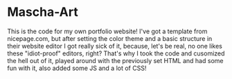 # Mascha-Art
This is the code for my own portfolio website!
I've got a template from nicepage.com, but after setting the color theme and a basic structure in their website editor I got really sick of it, because, let's be real, no one likes these "idiot-proof" editors, right? That's why I took the code and cusomized the hell out of it, played around with the previously set HTML and had some fun with it, also added some JS and a lot of CSS!
